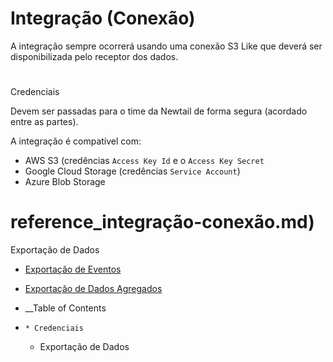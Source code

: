 

# Integração (Conexão)

A integração sempre ocorrerá usando uma conexão S3 Like que deverá ser
disponibilizada pelo receptor dos dados.

#

Credenciais

Devem ser passadas para o time da Newtail de forma segura (acordado entre as
partes).

A integração é compatível com:

  * AWS S3 (credências `Access Key Id` e o `Access Key Secret`
  * Google Cloud Storage (credências `Service Account`)
  * Azure Blob Storage

  

# reference_integração-conexão.md)

Exportação de Dados

  * [Exportação de Eventos](/reference/exportação-de-eventos)
  * [Exportação de Dados Agregados](/reference/exportação-de-dados-agregados)

  * __Table of Contents
  *     * Credenciais
    * Exportação de Dados

